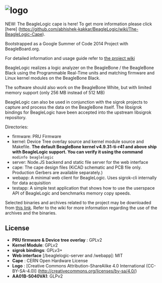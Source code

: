 ![logo](logo.png)
===========

NEW: The BeagleLogic cape is here! To get more information please click [here]
(https://github.com/abhishek-kakkar/BeagleLogic/wiki/The-BeagleLogic-Cape).

Bootstrapped as a Google Summer of Code 2014 Project with BeagleBoard.org.

For detailed information and usage guide refer to
[the project wiki](https://github.com/abhishek-kakkar/BeagleLogic/wiki)

BeagleLogic realizes a logic analyzer on the BeagleBone / the BeagleBone Black using
the Programmable Real-Time units and matching firmware and Linux kernel modules on the
BeagleBone Black.

The software should also work on the BeagleBone White, but with limited memory support
(only 256 MB instead of 512 MB)

BeagleLogic can also be used in conjunction with the sigrok projects to capture and process
the data on the BeagleBone itself. The libsigrok bindings for BeagleLogic have been accepted
into the upstream libsigrok repository.

Directories:

* firmware: PRU Firmware
* kernel: Device Tree overlay source and kernel module source and Makefile.
**The default BeagleBone kernel v4.9.31-ti-r41 and above ship with BeagleLogic support.
You can verify it using the command** ```modinfo beaglelogic```
* server: Node.JS backend and static file server for the web interface
* cape: The cape design files (KiCAD schematic and PCB file only. Production Gerbers are available separately.)
* webapp: A minimal web client for BeagleLogic. Uses sigrok-cli internally for data
acquisition
* testapp: A simple test application that shows how to use the userspace API of BeagleLogic
and benchmarks memory copy speeds.

Selected binaries and archives related to the project may be downloaded from
[this link](http://goo.gl/770FTZ). Refer to the wiki for more information
regarding the use of the archives and the binaries.

License
--------

 * **PRU firmware & Device tree overlay** : GPLv2
 * **Kernel Module**: GPLv2
 * **sigrok bindings**: GPLv3+
 * **Web interface** [/beaglelogic-server and /webapp]: MIT
 * **Cape** : CERN Open Hardware License
 * **Logo** : [Creative Commons Attribution-ShareAlike 4.0 International (CC-BY-SA-4.0)]
(http://creativecommons.org/licenses/by-sa/4.0/)
* **AA01B-S040VA1**: GLPv2

